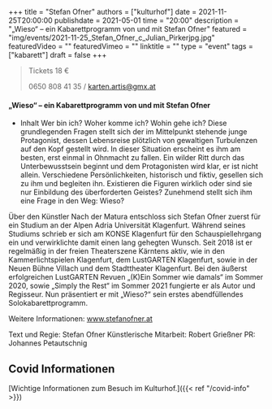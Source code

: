 +++
title = "Stefan Ofner"
authors = ["kulturhof"]
date = 2021-11-25T20:00:00
publishdate = 2021-05-01
time = "20:00"
description = "„Wieso“ – ein Kabarettprogramm von und mit Stefan Ofner"
featured = "img/events/2021-11-25_Stefan_Ofner_c_Julian_Pirkerjpg.jpg"
featuredVideo = ""
featuredVimeo = ""
linktitle = ""
type = "event"
tags = ["kabarett"]
draft = false
+++

>Tickets 18 €
>
>0650 808 41 35 / karten.artis@gmx.at

#### „Wieso“ – ein Kabarettprogramm von und mit Stefan Ofner

* Inhalt
Wer bin ich? Woher komme ich? Wohin gehe ich? Diese grundlegenden Fragen stellt sich der im Mittelpunkt stehende junge Protagonist, dessen Lebensreise plötzlich von gewaltigen Turbulenzen auf den Kopf gestellt wird. In dieser Situation erscheint es ihm am besten, erst einmal in Ohnmacht zu fallen.
Ein wilder Ritt durch das Unterbewusstsein beginnt und dem Protagonisten wird klar, er ist nicht allein. Verschiedene Persönlichkeiten, historisch und fiktiv, gesellen sich zu ihm und begleiten ihn. Existieren die Figuren wirklich oder sind sie nur Einbildung des überforderten Geistes? Zunehmend stellt sich ihm eine Frage in den Weg: Wieso?

Über den Künstler
Nach der Matura entschloss sich Stefan Ofner zuerst für ein Studium an der Alpen Adria Universität Klagenfurt. Während seines Studiums schrieb er sich am KONSE Klagenfurt für den Schauspiellehrgang ein und verwirklichte damit einen lang gehegten Wunsch.
Seit 2018 ist er regelmäßig in der freien Theaterszene Kärntens aktiv, wie in den Kammerlichtspielen Klagenfurt, dem LustGARTEN Klagenfurt, sowie in der Neuen Bühne Villach und dem Stadttheater Klagenfurt. Bei den äußerst erfolgreichen LustGARTEN Revuen „(K)Ein Sommer wie damals“ im Sommer 2020, sowie „Simply the Rest“ im Sommer 2021 fungierte er als Autor und Regisseur. Nun präsentiert er mit „Wieso?“ sein erstes abendfüllendes Solokabarettprogramm.

Weitere Informationen: www.stefanofner.at

Text und Regie: Stefan Ofner
Künstlerische Mitarbeit: Robert Grießner
PR: Johannes Petautschnig

## Covid Informationen

[Wichtige Informationen zum Besuch im Kulturhof.]({{< ref "/covid-info" >}})
